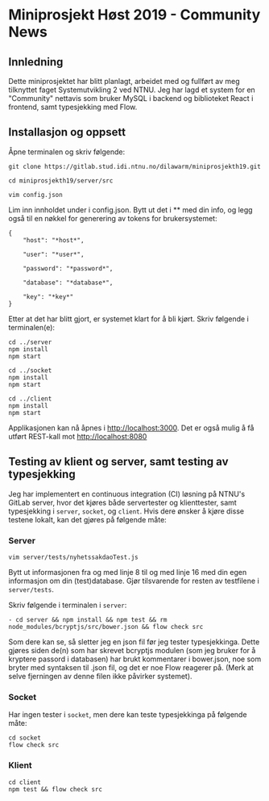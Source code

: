 # Miniprosjekt Høst 2019 - Community News

## Innledning
Dette miniprosjektet har blitt planlagt, arbeidet med og fullført av meg tilknyttet faget Systemutvikling 2 ved NTNU.
Jeg har lagd et system for en "Community" nettavis som bruker MySQL i backend og biblioteket React i frontend, samt typesjekking med Flow.

## Installasjon og oppsett

Åpne terminalen og skriv følgende:

```
git clone https://gitlab.stud.idi.ntnu.no/dilawarm/miniprosjekth19.git

cd miniprosjekth19/server/src

vim config.json
```

Lim inn innholdet under i config.json. Bytt ut det i ** med din info, og legg også til en nøkkel for generering av tokens for brukersystemet:

```
{
    "host": "*host*",
    
    "user": "*user*",
    
    "password": "*password*",
    
    "database": "*database*",
    
    "key": "*key*"
}
```

Etter at det har blitt gjort, er systemet klart for å bli kjørt. Skriv følgende i terminalen(e):
```
cd ../server
npm install
npm start
```

```
cd ../socket
npm install
npm start
```

```
cd ../client
npm install
npm start
```

Applikasjonen kan nå åpnes i [http://localhost:3000](http://localhost:3000). Det er også mulig å få utført REST-kall mot [http://localhost:8080](http://localhost:8080)

## Testing av klient og server, samt testing av typesjekking
Jeg har implementert en continuous integration (CI) løsning på NTNU's GitLab server, hvor det kjøres både servertester og klienttester, samt typesjekking i `server`, `socket`, og `client`.
Hvis dere ønsker å kjøre disse testene lokalt, kan det gjøres på følgende måte:

### Server

```
vim server/tests/nyhetssakdaoTest.js
```

Bytt ut informasjonen fra og med linje 8 til og med linje 16 med din egen informasjon om din (test)database. Gjør tilsvarende for resten av testfilene i `server/tests`.

Skriv følgende i terminalen i `server`:
```
- cd server && npm install && npm test && rm node_modules/bcryptjs/src/bower.json && flow check src
```
Som dere kan se, så sletter jeg en json fil før jeg tester typesjekkinga. Dette gjøres siden de(n) som har skrevet bcryptjs modulen (som jeg bruker for å kryptere passord i databasen) har brukt kommentarer i bower.json, noe som
bryter med syntaksen til .json fil, og det er noe Flow reagerer på. (Merk at selve fjerningen av denne filen ikke påvirker systemet).

### Socket
Har ingen tester i `socket`, men dere kan teste typesjekkinga på følgende måte:
```
cd socket
flow check src
```

### Klient
```
cd client
npm test && flow check src
```
```